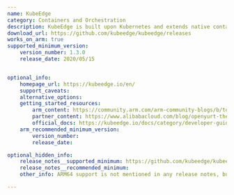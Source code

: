 ```yaml
---
name: KubeEdge
category: Containers and Orchestration
description: KubeEdge is built upon Kubernetes and extends native containerized application orchestration and device management to hosts at the Edge.
download_url: https://github.com/kubeedge/kubeedge/releases
works_on_arm: true
supported_minimum_version:
    version_number: 1.3.0
    release_date: 2020/05/15


optional_info:
    homepage_url: https://kubeedge.io/en/
    support_caveats:
    alternative_options:
    getting_started_resources:
        arm_content: https://community.arm.com/arm-community-blogs/b/tools-software-ides-blog/posts/q-a-with-priyanka-sharma-for-arm-devsummit-2020
        partner_content: https://www.alibabacloud.com/blog/openyurt-the-practice-of-extending-native-kubernetes-to-the-edge_597903
        official_docs: https://kubeedge.io/docs/category/developer-guide/
    arm_recommended_minimum_version:
        version_number:
        release_date:

optional_hidden_info:
    release_notes__supported_minimum: https://github.com/kubeedge/kubeedge/blob/master/CHANGELOG/CHANGELOG-1.3.md#v130
    release_notes__recommended_minimum:
    other_info: ARM64 support is not mentioned in any release notes, but the first binary for ARM64 was released for version v1.3.0.

---
```

